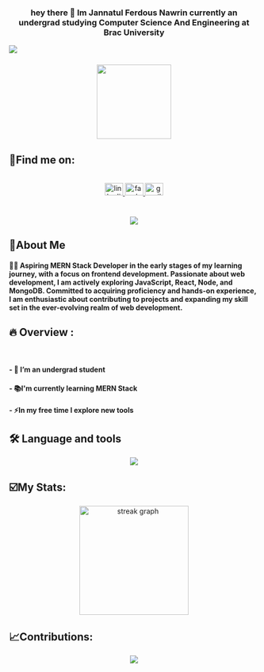 <h3 align="center">hey there 👋 Im Jannatul Ferdous Nawrin currently an undergrad studying Computer Science And Engineering at Brac University</h3>
<img src="https://i.ibb.co/dQWS3dY/Web-Developer.png">

###

<div align="center">
  <img height="150" src="https://media.tenor.com/7tlM7VOBit8AAAAC/night-tutorials-indo-hanging-light.gif"  />
</div>

###

<h2>📨Find me on:</h2>

<br clear="both">

<div align="center">
  <a href="https://www.linkedin.com/in/jannatul-ferdous-nawrin-162058233/" target="_blank">
    <img src="https://raw.githubusercontent.com/maurodesouza/profile-readme-generator/master/src/assets/icons/social/linkedin/default.svg" width="37" height="25" alt="linkedin logo"  />
  </a>
  <a href="https://www.facebook.com/jannatulferdous.nawrin.7?mibextid=ZbWKwL" target="_blank">
    <img src="https://raw.githubusercontent.com/maurodesouza/profile-readme-generator/master/src/assets/icons/social/facebook/default.svg" width="37" height="25" alt="facebook logo"  />
  </a>
  <a href="https://jannatulnawrin@gmail.com" target="_blank">
    <img src="https://raw.githubusercontent.com/maurodesouza/profile-readme-generator/master/src/assets/icons/social/gmail/default.svg" width="37" height="25" alt="gmail logo"  />
  </a>
</div>


###

<br clear="both">

<div align="center">
  <img src="https://visitor-badge.laobi.icu/badge?page_id=nawrin1.nawrin1&left_color=aquamarine"  />
</div>

###

<h2>👩About Me</h2>
<h4 align="left">👩‍💻  Aspiring MERN Stack Developer in the early stages of my learning journey, with a focus on frontend development. Passionate about web development, I am actively exploring JavaScript, React, Node, and MongoDB. Committed to acquiring proficiency and hands-on experience, I am enthusiastic about contributing to projects and expanding my skill set in the ever-evolving realm of web development.</h5>

###



###

<h2> 🔥  Overview :</h2><p align="left"><br><h4>- 🔭 I’m an undergrad student</h4> <h4>- 📚I'm currently learning MERN Stack</h4> <h4>- ⚡In my free time I explore new tools </h4></p>



###



###

<h2>🛠 Language and tools</h2>

<p align="center">
  <a href="https://skillicons.dev">
    <img src="https://skillicons.dev/icons?i=css,html,tailwind,js,react,mongodb,nodejs,express,firebase,python" />
  </a>
</p>

###


###
<h2>☑️My Stats:</h2>

<div align="center">
  <img src="https://streak-stats.demolab.com?user=nawrin1&locale=en&mode=daily&theme=dark&hide_border=false&border_radius=5&order=3" height="220" alt="streak graph"  />
</div>

###

<h2>📈Contributions:</h2>

<div align="center">
  <img src="http://github-profile-summary-cards.vercel.app/api/cards/profile-details?username=nawrin1&theme=great_gatsby"  />
</div>


###

